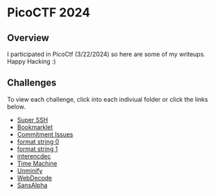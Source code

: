 # PicoCTF 2024

## Overview

I participated in PicoCtf (3/22/2024) so here are some of my writeups. Happy Hacking :)

## Challenges

To view each challenge, click into each indiviual folder or click the links below.

* [Super SSH](./super_ssh/)
* [Bookmarklet](./bookmarklet/)
* [Commitment Issues](./commitment_issues/)
* [format string 0](./format_string_0/)
* [format string 1](./format_string_1/)
* [interencdec](./interencdec/)
* [Time Machine](./time_machine/)
* [Unminify](./unminify/)
* [WebDecode](./webdecode/)
* [SansAlpha](./sansalpha/)
